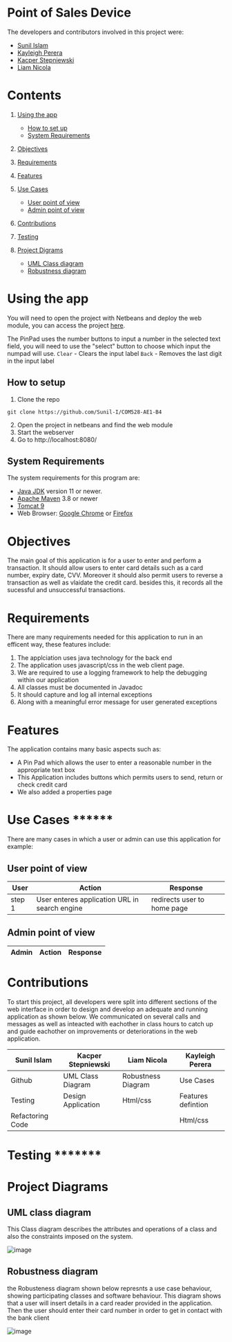 
# Point of Sales Device
The developers and contributors involved in this project were:
- [Sunil Islam](https://github.com/Sunil-I)
- [Kayleigh Perera](https://github.com/KayleighPerera)
- [Kacper Stepniewski](https://github.com/eltonczlon123)
- [Liam Nicola](https://github.com/liamnicola)

# Contents
1) [Using the app](https://github.com/Sunil-I/COM528-AE1-B4/blob/master/readme.md#using-the-app)
    - [How to set up](https://github.com/Sunil-I/COM528-AE1-B4#how-to-setup)
    - [System Requirements](https://github.com/Sunil-I/COM528-AE1-B4#system-requirements)

2) [Objectives](https://github.com/Sunil-I/COM528-AE1-B4#objectives)

3) [Requirements](https://github.com/Sunil-I/COM528-AE1-B4#requirements)

4) [Features](https://github.com/Sunil-I/COM528-AE1-B4#features)

5) [Use Cases](https://github.com/Sunil-I/COM528-AE1-B4#use-cases-)
    - [User point of view](https://github.com/Sunil-I/COM528-AE1-B4/blob/master/readme.md#user-point-of-view)
    - [Admin point of view](https://github.com/Sunil-I/COM528-AE1-B4/blob/master/readme.md#admin-point-of-view)

6) [Contributions](https://github.com/Sunil-I/COM528-AE1-B4#contributions)

7) [Testing](https://github.com/Sunil-I/COM528-AE1-B4#testing-)

8) [Project Digrams](https://github.com/Sunil-I/COM528-AE1-B4#project-diagrams-)
    - [UML Class diagram](https://github.com/Sunil-I/COM528-AE1-B4#uml-class-diagram)
    - [Robustness diagram](https://github.com/Sunil-I/COM528-AE1-B4#robustness-diagram)



# Using the app
You will need to open the project with Netbeans and deploy the web module, you can access the project [here](http://localhost:8080/).

The PinPad uses the number buttons to input a number in the selected text field, you will need to use the "select" button to choose which input the numpad will use. 
`Clear` - Clears the input label
`Back` - Removes the last digit in the input label

## How to setup

1) Clone the repo
```shell
git clone https://github.com/Sunil-I/COM528-AE1-B4
```
2) Open the project in netbeans and find the web module
3) Start the webserver
4) Go to http://localhost:8080/ 
## System Requirements
The system requirements for this program are:
- [Java JDK](https://www.oracle.com/java/technologies/downloads/#java8) version 11 or newer.
- [Apache Maven](https://maven.apache.org/install.html) 3.8 or newer
- [Tomcat 9](https://tomcat.apache.org/download-90.cgi)
- Web Browser: [Google Chrome](https://www.google.co.uk/chrome/) or [Firefox](https://www.mozilla.org/en-GB/firefox/new/)

# Objectives
The main goal of this application is for a user to enter and perform a transaction. 
It should allow users to enter card details such as a card number, expiry date, CVV.
Moreover it should also permit users to reverse a transaction as well as vlaidate the credit card.
besides this, it records all the sucessful and unsuccessful transactions.

# Requirements 
There are many requirements needed for this application to run in an efficent way, these features include:
1) The applciation uses java technology for the back end
2) The application uses javascript/css in the web client page.
3) We are required to use a logging framework to help the debugging within our application
4) All classes must be documented in Javadoc
5) It should capture and log all internal exceptions
6) Along with a meaningful error message for user generated exceptions

# Features
The application contains many basic aspects such as:
- A Pin Pad which allows the user to enter a reasonable number in the appropriate text box
- This Application includes buttons which permits users to send, return or check credit card
- We also added a properties page

# Use Cases ******
There are many cases in which a user or admin can use this application for example:

## User point of view

| User | Action | Response|
|------|--------|---------|
| step 1 | User enteres application URL in search engine | redirects user to home page | 


## Admin point of view

|Admin | Action | Response|
|------|--------|---------|


# Contributions 
To start this project, all developers were split into different sections of the web interface in order to design and develop an adequate and running application as shown below. We communicated on several calls and messages as well as inteacted with eachother in class hours to catch up and guide eachother on improvements or deteriorations in the web application.

| Sunil Islam | Kacper Stepniewski | Liam Nicola | Kayleigh Perera |
|-------------|--------------------|-------------|-----------------|
| Github | UML Class Diagram  |Robustness Diagram|   Use Cases     |
|Testing| Design Application| Html/css |Features defintion|
|Refactoring Code|           |          | Html/css|


# Testing *******

# Project Diagrams

## UML class diagram

This Class diagram describes the attributes and operations of a class and also the constraints imposed on the system.

![image](https://user-images.githubusercontent.com/71653944/141876925-81a8b8b8-0303-42ce-8c7e-ad82dce45d4a.png)


## Robustness diagram

the Robusteness diagram shown below represnts a use case behaviour, showing participating
classes and software behaviour. This diagram shows that a user will insert details in a card reader provided
in the application. Then the user should enter their card number in order to get in contact with the bank client

![image](https://user-images.githubusercontent.com/71653944/141869418-7ab1f139-c016-470c-8767-3757bbf069f8.png)

